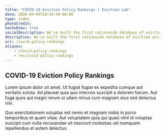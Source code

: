 ```yaml
---
title: "COVID-19 Eviction Policy Rankings | Eviction Lab"
date: 2020-04-09T20:43:49-08:00
type: index
photoCredit:
hasSubnav: true
socialDescription: We’ve built the first nationwide database of eviction policies in response to COVID-19.
description: We’ve built the first nationwide database of eviction policy in response to COVID-19.
url: /covid-policy-rankings
aliases:
    - /covid-policy-rankings
    - /es/covid-policy-rankings
---
```


## COVID-19 Eviction Policy Rankings

Lorem ipsum dolor sit amet. Ut fugiat fugiat ex expedita cumque aut veritatis soluta. Ad placeat quia quo internos suscipit a dolorem harum. Aut fuga quos aut magni rerum ut ullam minus cum magnam eius sed delectus nisi.

Quo exercitationem voluptas est nemo et magnam nobis in porro temporibus et quam vitae. Aut voluptatem quia qui quasi nihil id voluptas suscipit cum nulla recusandae sit nesciunt molestias vel numquam repellendus et autem delectus.
